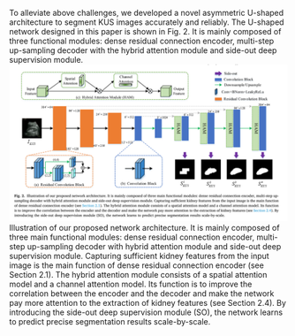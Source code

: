 To alleviate above challenges, we developed a novel asymmetric U-shaped architecture to segment KUS images accurately and reliably. The U-shaped network designed in this paper is shown in Fig. 2. 
It is mainly composed of three functional modules: dense residual connection encoder, multi-step up-sampling decoder with the hybrid attention module and side-out deep supervision module.
![](images/Pasted%20image%2020230717214825.png)
Illustration of our proposed network architecture. It is mainly composed of three main functional modules: dense residual connection encoder, multi-step up-sampling decoder with hybrid attention module and side-out deep supervision module. Capturing sufficient kidney features from the input image is the main function of dense residual connection encoder (see Section 2.1). The hybrid attention module consists of a spatial attention model and a channel attention model. Its function is to improve the correlation between the encoder and the decoder and make the network pay more attention to the extraction of kidney features (see Section 2.4). By introducing the side-out deep supervision module (SO), the network learns to predict precise segmentation results scale-by-scale.